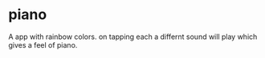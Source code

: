 # piano

A app with rainbow colors. on tapping each a differnt sound will play which gives a feel of piano.
